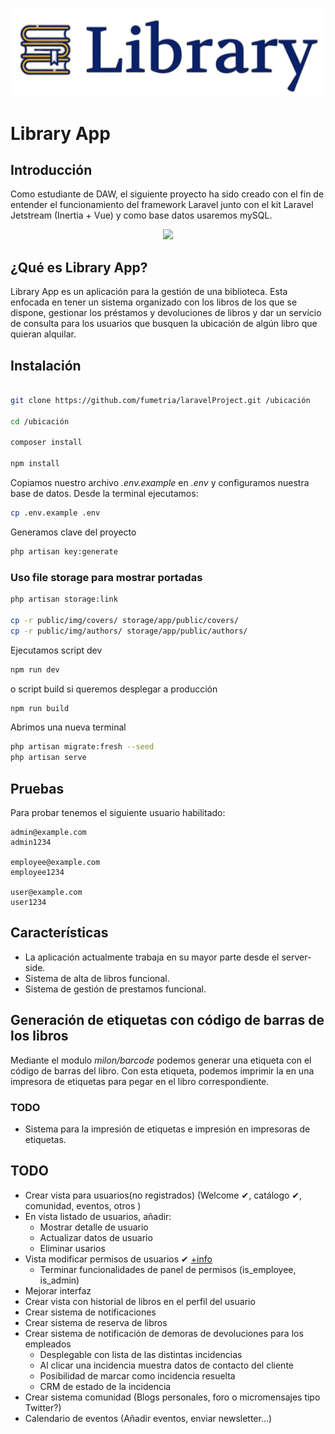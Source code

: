 ![Library app logo](/public/img/libraryLogos.PNG)

# Library App

## Introducción
Como estudiante de DAW, el siguiente proyecto ha sido creado con el fin de entender el funcionamiento del framework Laravel junto con el kit Laravel Jetstream (Inertia + Vue) y como base datos usaremos mySQL.
<p align="center">
  <a href="https://skillicons.dev">
    <img src="https://skillicons.dev/icons?i=laravel,vue,mysql,tailwind&theme=light" />
  </a>
</p> 

## ¿Qué es Library App?

Library App es un aplicación para la gestión de una biblioteca. Esta enfocada en tener un sistema organizado con los libros de los que se dispone, gestionar los préstamos y devoluciones de libros y dar un servicio de consulta para los usuarios que busquen la ubicación de algún libro que quieran alquilar.

## Instalación

```bash

git clone https://github.com/fumetria/laravelProject.git /ubicación

cd /ubicación

composer install

npm install

```

Copiamos nuestro archivo _.env.example_ en _.env_ y configuramos nuestra base de datos.
Desde la terminal ejecutamos:

```bash
cp .env.example .env
```

Generamos clave del proyecto
```bash
php artisan key:generate
``` 

### Uso file storage para mostrar portadas

```bash
php artisan storage:link

cp -r public/img/covers/ storage/app/public/covers/
cp -r public/img/authors/ storage/app/public/authors/
```

Ejecutamos script dev
```bash
npm run dev
```
o script build si queremos desplegar a producción
```bash
npm run build
```

Abrimos una nueva terminal

```bash
php artisan migrate:fresh --seed
php artisan serve
```

## Pruebas

Para probar tenemos el siguiente usuario habilitado:

```
admin@example.com
admin1234

employee@example.com
employee1234

user@example.com
user1234
```

## Características

-   La aplicación actualmente trabaja en su mayor parte desde el server-side.
-   Sistema de alta de libros funcional.
-   Sistema de gestión de prestamos funcional.

## Generación de etiquetas con código de barras de los libros

Mediante el modulo *milon/barcode* podemos generar una etiqueta con el código de barras del libro. Con esta etiqueta, podemos imprimir la en una impresora de etiquetas para pegar en el libro correspondiente.

### TODO

- Sistema para la impresión de etiquetas e impresión en impresoras de etiquetas.

## TODO

-   Crear vista para usuarios(no registrados) (Welcome  ✔, catálogo  ✔, comunidad, eventos, otros )
-   En vista listado de usuarios, añadir:
    - Mostrar detalle de usuario
    - Actualizar datos de usuario
    - Eliminar usarios
-   Vista modificar permisos de usuarios ✔ [+info](/docs/BanUnbanUsers.md)
    - Terminar funcionalidades de panel de permisos (is_employee, is_admin)
-   Mejorar interfaz
-   Crear vista con historial de libros en el perfil del usuario
-   Crear sistema de notificaciones
-   Crear sistema de reserva de libros
-   Crear sistema de notificación de demoras de devoluciones para los empleados
    - Desplegable con lista de las distintas incidencias
    - Al clicar una incidencia muestra datos de contacto del cliente
    - Posibilidad de marcar como incidencia resuelta
    - CRM de estado de la incidencia
-   Crear sistema comunidad (Blogs personales, foro o micromensajes tipo Twitter?)
-   Calendario de eventos (Añadir eventos, enviar newsletter...)

